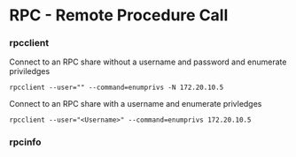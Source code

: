 # RPC - Remote Procedure Call

### rpcclient

Connect to an RPC share without a username and password and enumerate priviledges 

`rpcclient --user="" --command=enumprivs -N 172.20.10.5`

Connect to an RPC share with a username and enumerate privledges 

`rpcclient --user="<Username>" --command=enumprivs 172.20.10.5`

### rpcinfo
